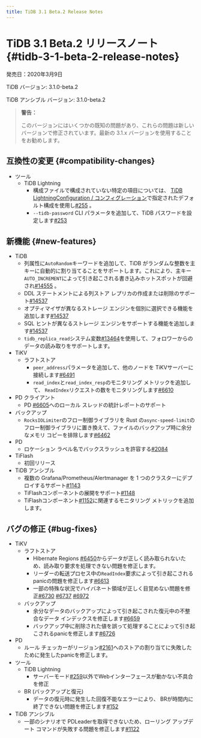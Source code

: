 ```yaml
---
title: TiDB 3.1 Beta.2 Release Notes
---
```


# TiDB 3.1 Beta.2 リリースノート {#tidb-3-1-beta-2-release-notes}

発売日：2020年3月9日

TiDB バージョン: 3.1.0-beta.2

TiDB アンシブル バージョン: 3.1.0-beta.2

> **警告：**
>
> このバージョンにはいくつかの既知の問題があり、これらの問題は新しいバージョンで修正されています。最新の 3.1.x バージョンを使用することをお勧めします。

## 互換性の変更 {#compatibility-changes}

-   ツール
    -   TiDB Lightning
        -   構成ファイルで構成されていない特定の項目については、 [TiDB LightningConfiguration / コンフィグレーション](/tidb-lightning/tidb-lightning-configuration.md)で指定されたデフォルト構成を使用し[#255](https://github.com/pingcap/tidb-lightning/pull/255) 。
        -   `--tidb-password` CLI パラメータを追加して、TiDB パスワードを設定します[#253](https://github.com/pingcap/tidb-lightning/pull/253)

## 新機能 {#new-features}

-   TiDB
    -   列属性に`AutoRandom`キーワードを追加して、TiDB がランダムな整数を主キーに自動的に割り当てることをサポートします。これにより、主キー`AUTO_INCREMENT`によって引き起こされる書き込みホットスポットが回避され[#14555](https://github.com/pingcap/tidb/pull/14555) 。
    -   DDL ステートメントによる列ストア レプリカの作成または削除のサポート[#14537](https://github.com/pingcap/tidb/pull/14537)
    -   オプティマイザが異なるストレージ エンジンを個別に選択できる機能を追加します[#14537](https://github.com/pingcap/tidb/pull/14537)
    -   SQL ヒントが異なるストレージ エンジンをサポートする機能を追加します[#14537](https://github.com/pingcap/tidb/pull/14537)
    -   `tidb_replica_read`システム変数[#13464](https://github.com/pingcap/tidb/pull/13464)を使用して、フォロワーからのデータの読み取りをサポートします。
-   TiKV
    -   ラフトストア
        -   `peer_address`パラメータを追加して、他のノードを TiKVサーバーに接続します[#6491](https://github.com/tikv/tikv/pull/6491)
        -   `read_index`と`read_index_resp`のモニタリング メトリックを追加して、 `ReadIndex`リクエストの数をモニタリングします[#6610](https://github.com/tikv/tikv/pull/6610)
-   PD クライアント
    -   PD [#6605](https://github.com/tikv/tikv/pull/6605)へのローカル スレッドの統計レポートのサポート
-   バックアップ
    -   `RocksIOLimiter`のフロー制御ライブラリを Rust の`async-speed-limit`のフロー制御ライブラリに置き換えて、ファイルのバックアップ時に余分なメモリ コピーを排除します[#6462](https://github.com/tikv/tikv/pull/6462)
-   PD
    -   ロケーション ラベル名でバックスラッシュを許容する[#2084](https://github.com/pingcap/pd/pull/2084)
-   TiFlash
    -   初回リリース
-   TiDB アンシブル
    -   複数の Grafana/Prometheus/Alertmanager を 1 つのクラスターにデプロイするサポート[#1143](https://github.com/pingcap/tidb-ansible/pull/1143)
    -   TiFlashコンポーネントの展開をサポート[#1148](https://github.com/pingcap/tidb-ansible/pull/1148)
    -   TiFlashコンポーネント[#1152](https://github.com/pingcap/tidb-ansible/pull/1152)に関連するモニタリング メトリックを追加します。

## バグの修正 {#bug-fixes}

-   TiKV
    -   ラフトストア
        -   Hibernate Regions [#6450](https://github.com/tikv/tikv/pull/6450)からデータが正しく読み取られないため、読み取り要求を処理できない問題を修正します。
        -   リーダーの転送プロセス中の`ReadIndex`要求によって引き起こされるpanicの問題を修正します[#6613](https://github.com/tikv/tikv/pull/6613)
        -   一部の特殊な状況でハイバネート領域が正しく目覚めない問題を修正[#6730](https://github.com/tikv/tikv/pull/6730) [#6737](https://github.com/tikv/tikv/pull/6737) [#6972](https://github.com/tikv/tikv/pull/6972)
    -   バックアップ
        -   余分なデータのバックアップによって引き起こされた復元中の不整合なデータ インデックスを修正します[#6659](https://github.com/tikv/tikv/pull/6659)
        -   バックアップ中に削除された値を誤って処理することによって引き起こされるpanicを修正します[#6726](https://github.com/tikv/tikv/pull/6726)
-   PD
    -   ルール チェッカーがリージョン[#2161](https://github.com/pingcap/pd/pull/2161)へのストアの割り当てに失敗したために発生したpanicを修正します。
-   ツール
    -   TiDB Lightning
        -   サーバーモード[#259](https://github.com/pingcap/tidb-lightning/pull/259)以外でWebインターフェースが動かない不具合を修正
    -   BR (バックアップと復元)
        -   データの復元時に発生した回復不能なエラーにより、 BRが時間内に終了できない問題を修正します[#152](https://github.com/pingcap/br/pull/152)
-   TiDB アンシブル
    -   一部のシナリオで PDLeaderを取得できないため、ローリング アップデート コマンドが失敗する問題を修正します[#1122](https://github.com/pingcap/tidb-ansible/pull/1122)
